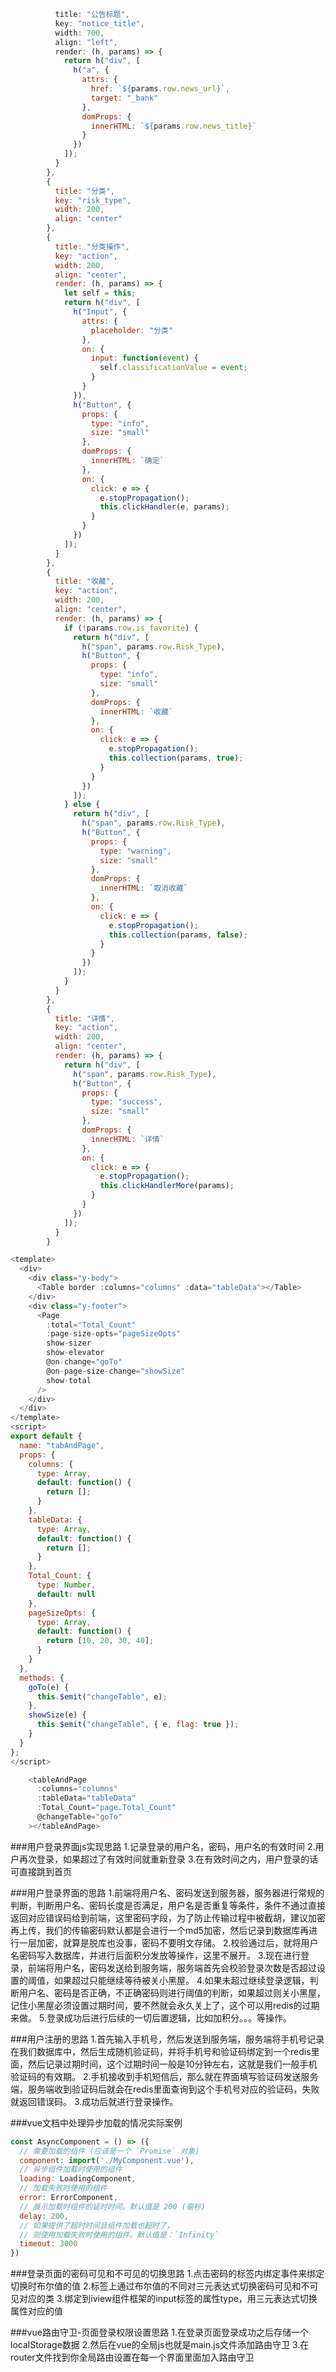```js
          title: "公告标题",
          key: "notice_title",
          width: 700,
          align: "left",
          render: (h, params) => {
            return h("div", [
              h("a", {
                attrs: {
                  href: `${params.row.news_url}`,
                  target: "_bank"
                },
                domProps: {
                  innerHTML: `${params.row.news_title}`
                }
              })
            ]);
          }
        },
        {
          title: "分类",
          key: "risk_type",
          width: 200,
          align: "center"
        },
        {
          title: "分类操作",
          key: "action",
          width: 200,
          align: "center",
          render: (h, params) => {
            let self = this;
            return h("div", [
              h("Input", {
                attrs: {
                  placeholder: "分类"
                },
                on: {
                  input: function(event) {
                    self.classificationValue = event;
                  }
                }
              }),
              h("Button", {
                props: {
                  type: "info",
                  size: "small"
                },
                domProps: {
                  innerHTML: `确定`
                },
                on: {
                  click: e => {
                    e.stopPropagation();
                    this.clickHandler(e, params);
                  }
                }
              })
            ]);
          }
        },
        {
          title: "收藏",
          key: "action",
          width: 200,
          align: "center",
          render: (h, params) => {
            if (!params.row.is_favorite) {
              return h("div", [
                h("span", params.row.Risk_Type),
                h("Button", {
                  props: {
                    type: "info",
                    size: "small"
                  },
                  domProps: {
                    innerHTML: `收藏`
                  },
                  on: {
                    click: e => {
                      e.stopPropagation();
                      this.collection(params, true);
                    }
                  }
                })
              ]);
            } else {
              return h("div", [
                h("span", params.row.Risk_Type),
                h("Button", {
                  props: {
                    type: "warning",
                    size: "small"
                  },
                  domProps: {
                    innerHTML: `取消收藏`
                  },
                  on: {
                    click: e => {
                      e.stopPropagation();
                      this.collection(params, false);
                    }
                  }
                })
              ]);
            }
          }
        },
        {
          title: "详情",
          key: "action",
          width: 200,
          align: "center",
          render: (h, params) => {
            return h("div", [
              h("span", params.row.Risk_Type),
              h("Button", {
                props: {
                  type: "success",
                  size: "small"
                },
                domProps: {
                  innerHTML: `详情`
                },
                on: {
                  click: e => {
                    e.stopPropagation();
                    this.clickHandlerMore(params);
                  }
                }
              })
            ]);
          }
        }
```

<!-- 组件的封装 -->
```js
<template>
  <div>
    <div class="y-body">
      <Table border :columns="columns" :data="tableData"></Table>
    </div>
    <div class="y-footer">
      <Page
        :total="Total_Count"
        :page-size-opts="pageSizeOpts"
        show-sizer
        show-elevator
        @on-change="goTo"
        @on-page-size-change="showSize"
        show-total
      />
    </div>
  </div>
</template>
<script>
export default {
  name: "tabAndPage",
  props: {
    columns: {
      type: Array,
      default: function() {
        return [];
      }
    },
    tableData: {
      type: Array,
      default: function() {
        return [];
      }
    },
    Total_Count: {
      type: Number,
      default: null
    },
    pageSizeOpts: {
      type: Array,
      default: function() {
        return [10, 20, 30, 40];
      }
    }
  },
  methods: {
    goTo(e) {
      this.$emit("changeTable", e);
    },
    showSize(e) {
      this.$emit("changeTable", { e, flag: true });
    }
  }
};
</script>
```

<!-- 组件的应用 -->
```js
    <tableAndPage
      :columns="columns"
      :tableData="tableData"
      :Total_Count="page.Total_Count"
      @changeTable="goTo"
    ></tableAndPage>
```


###用户登录界面js实现思路
1.记录登录的用户名，密码，用户名的有效时间
2.用户再次登录，如果超过了有效时间就重新登录
3.在有效时间之内，用户登录的话可直接跳到首页


###用户登录界面的思路
1.前端将用户名、密码发送到服务器，服务器进行常规的判断，判断用户名、密码长度是否满足，用户名是否重复等条件，条件不通过直接返回对应错误码给到前端，这里密码字段，为了防止传输过程中被截胡，建议加密再上传，我们的传输密码默认都是会进行一个md5加密，然后记录到数据库再进行一层加密，就算是脱库也没事，密码不要明文存储。
2.校验通过后，就将用户名密码写入数据库，并进行后面积分发放等操作，这里不展开。
3.现在进行登录，前端将用户名，密码发送给到服务端，服务端首先会校验登录次数是否超过设置的阈值，如果超过只能继续等待被关小黑屋。
4.如果未超过继续登录逻辑，判断用户名、密码是否正确，不正确密码则进行阈值的判断，如果超过则关小黑屋，记住小黑屋必须设置过期时间，要不然就会永久关上了，这个可以用redis的过期来做。
5.登录成功后进行后续的一切后置逻辑，比如加积分。。。等操作。


###用户注册的思路
1.首先输入手机号，然后发送到服务端，服务端将手机号记录在我们数据库中，然后生成随机验证码，并将手机号和验证码绑定到一个redis里面，然后记录过期时间，这个过期时间一般是10分钟左右，这就是我们一般手机验证码的有效期。
2.手机接收到手机短信后，那么就在界面填写验证码发送服务端，服务端收到验证码后就会在redis里面查询到这个手机号对应的验证码，失败就返回错误码。
3.成功后就进行登录操作。


###vue文档中处理异步加载的情况实际案例
```js
const AsyncComponent = () => ({
  // 需要加载的组件 (应该是一个 `Promise` 对象)
  component: import('./MyComponent.vue'),
  // 异步组件加载时使用的组件
  loading: LoadingComponent,
  // 加载失败时使用的组件
  error: ErrorComponent,
  // 展示加载时组件的延时时间。默认值是 200 (毫秒)
  delay: 200,
  // 如果提供了超时时间且组件加载也超时了，
  // 则使用加载失败时使用的组件。默认值是：`Infinity`
  timeout: 3000
})
```


###登录页面的密码可见和不可见的切换思路
1.点击密码的标签内绑定事件来绑定切换时布尔值的值
2.标签上通过布尔值的不同对三元表达式切换密码可见和不可见对应的类
3.绑定到iview组件框架的input标签的属性type，用三元表达式切换属性对应的值


###vue路由守卫-页面登录权限设置思路
1.在登录页面登录成功之后存储一个localStorage数据
2.然后在vue的全局js也就是main.js文件添加路由守卫
3.在router文件找到你全局路由设置在每一个界面里面加入路由守卫